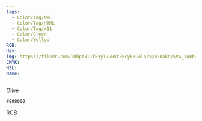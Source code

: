 ```yaml
---
tags:
  - Color/Tag/NTC
  - Color/Tag/HTML
  - Color/Tag/x11
  - Color/Green
  - Color/Yellow
RGB: 
Hex: 
img: https://filedn.com/l0hpzxl1f01yT7GHxtF8cyk/Color%20Snake/SVG_Tumb%20Mass%20No%20Name/808000.svg
CMYK: 
HSL: 
Name:
---
```

Olive
```palette
#808000
```
RGB
